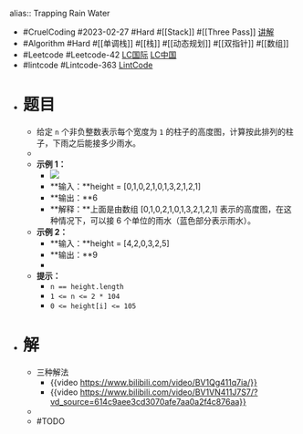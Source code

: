 alias:: Trapping Rain Water

- #CruelCoding #2023-02-27 #Hard #[[Stack]] #[[Three Pass]] [讲解](https://youtu.be/LArMcFpCK-M)
- #Algorithm #Hard #[[单调栈]] #[[栈]] #[[动态规划]] #[[双指针]] #[[数组]]
- #Leetcode #Leetcode-42 [LC国际](https://leetcode.com/problems/trapping-rain-water/) [LC中国](https://leetcode.cn/problems/trapping-rain-water/)
- #lintcode #Lintcode-363 [LintCode](https://www.lintcode.com/problem/363/)
- # 题目
	- 给定 `n` 个非负整数表示每个宽度为 `1` 的柱子的高度图，计算按此排列的柱子，下雨之后能接多少雨水。
	-
	- **示例 1：**
		- ![](https://assets.leetcode-cn.com/aliyun-lc-upload/uploads/2018/10/22/rainwatertrap.png)
		- **输入：**height = [0,1,0,2,1,0,1,3,2,1,2,1]
		- **输出：**6
		- **解释：**上面是由数组 [0,1,0,2,1,0,1,3,2,1,2,1] 表示的高度图，在这种情况下，可以接 6 个单位的雨水（蓝色部分表示雨水）。
	- **示例 2：**
		- **输入：**height = [4,2,0,3,2,5]
		- **输出：**9
		-
	- **提示：**
		- `n == height.length`
		- `1 <= n <= 2 * 104`
		- `0 <= height[i] <= 105`
- # 解
	- 三种解法
		- {{video https://www.bilibili.com/video/BV1Qg411q7ia/}}
		- {{video https://www.bilibili.com/video/BV1VN411J7S7/?vd_source=614c9aee3cd3070afe7aa0a2f4c876aa}}
	-
	- #TODO